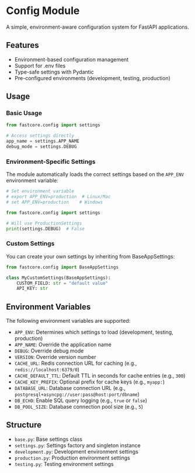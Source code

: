 # Config Module

A simple, environment-aware configuration system for FastAPI applications.

## Features

- Environment-based configuration management
- Support for .env files
- Type-safe settings with Pydantic
- Pre-configured environments (development, testing, production)

## Usage

### Basic Usage

```python
from fastcore.config import settings

# Access settings directly
app_name = settings.APP_NAME
debug_mode = settings.DEBUG
```

### Environment-Specific Settings

The module automatically loads the correct settings based on the `APP_ENV` environment variable:

```python
# Set environment variable
# export APP_ENV=production  # Linux/Mac
# set APP_ENV=production    # Windows

from fastcore.config import settings

# Will use ProductionSettings
print(settings.DEBUG)  # False
```

### Custom Settings

You can create your own settings by inheriting from BaseAppSettings:

```python
from fastcore.config import BaseAppSettings

class MyCustomSettings(BaseAppSettings):
    CUSTOM_FIELD: str = "default value"
    API_KEY: str
```

## Environment Variables

The following environment variables are supported:

- `APP_ENV`: Determines which settings to load (development, testing, production)
- `APP_NAME`: Override the application name
- `DEBUG`: Override debug mode
- `VERSION`: Override version number
- `CACHE_URL`: Redis connection URL for caching (e.g., `redis://localhost:6379/0`)
- `CACHE_DEFAULT_TTL`: Default TTL in seconds for cache entries (e.g., `300`)
- `CACHE_KEY_PREFIX`: Optional prefix for cache keys (e.g., `myapp:`)
- `DATABASE_URL`: Database connection URL (e.g., `postgresql+asyncpg://user:pass@host:port/dbname`)
- `DB_ECHO`: Enable SQL query logging (e.g., `true` or `false`)
- `DB_POOL_SIZE`: Database connection pool size (e.g., `5`)

## Structure

- `base.py`: Base settings class
- `settings.py`: Settings factory and singleton instance
- `development.py`: Development environment settings
- `production.py`: Production environment settings
- `testing.py`: Testing environment settings